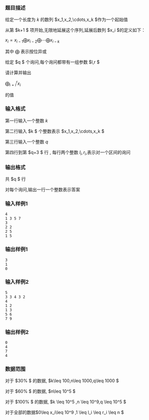 ### 题目描述
给定一个长度为 $k$ 的数列 $x_1,x_2,\cdots,x_k $作为一个起始值

从第  $k+1 $ 项开始,无限地延展这个序列,延展后数列  $x_i $的定义如下：

$x_i = x_{i-1} \bigoplus x_{i-2} \bigoplus \cdots \bigoplus x_{i-k}$

其中  $\bigoplus$ 表示按位异或

给定  $q $ 个询问,每个询问都带有一组参数  $l,r $

请计算并输出

$\displaystyle \bigoplus_{i=l}^{r} x_i$

的值

### 输入格式
第一行输入一个整数 $k$

第二行输入 $k $ 个整数表示  $x_1,x_2,\cdots,x_k $

第三行输入一个整数 $q$

第四行到第  $q+3 $ 行 , 每行两个整数  $l_i,r_i$,表示对一个区间的询问

### 输出格式
共  $q $ 行

对每个询问,输出一行一个整数表示答案
### 输入样例1
```
4
1 3 5 7
3
2 2
2 5
1 5
```
### 输出样例1
```
3
1
0
```
### 输入样例2
```
5
3 3 4 3 2
4
1 2
1 3
5 6
7 9
```
### 输出样例2
```
0
4
7
4
```
### 数据范围
对于  $30\% $ 的数据, $k\leq 100,n\leq 1000,q\leq 1000 $

对于  $60\% $ 的数据, $n\leq 10^5 $

对于  $100\% $ 的数据, $k \leq 10^5 ,n \leq 10^9,q \leq 10^5 $

对于全部的数据$0\leq x_i\leq 10^9 ,1 \leq l_i \leq  r_i \leq n $